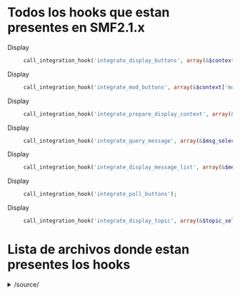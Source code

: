 # Todos los hooks que estan presentes en SMF2.1.x 
Display
 ```php
      call_integration_hook('integrate_display_buttons', array(&$context['normal_buttons']));
 ```													
Display
 ```php
      call_integration_hook('integrate_mod_buttons', array(&$context['mod_buttons']));
 ```													
Display
 ```php
      call_integration_hook('integrate_prepare_display_context', array(&$output, &$message, $counter));
 ```													
Display
 ```php
	  call_integration_hook('integrate_query_message', array(&$msg_selects, &$msg_tables, &$msg_parameters));
 ```												
Display
 ```php
      call_integration_hook('integrate_display_message_list', array(&$messages, &$posters));
 ```													
Display
 ```php
	  call_integration_hook('integrate_poll_buttons');
 ```												
Display
 ```php
      call_integration_hook('integrate_display_topic', array(&$topic_selects, &$topic_tables, &$topic_parameters));
 ```	

# Lista de archivos donde estan presentes los hooks
<details>
  <summary>/source/</summary>
     
1. Admin.php
1. Attachments.php
1. BoardIndex.php
1. Calendar.php
1. Display.php
1. Display.php~
1. Errors.php
1. Groups.php
1. Help.php
1. Likes.php
1. Load.php
1. Logging.php
1. LogInOut.php
1. ManageAttachments.php
1. ManageBans.php
1. ManageBoards.php
1. ManageCalendar.php
1. ManageLanguages.php
1. ManageMail.php
1. ManageMaintenance.php
1. ManageMembergroups.php
1. ManageMembers.php
1. ManageNews.php
1. ManagePaid.php
1. ManagePermissions.php
1. ManagePosts.php
1. ManageRegistration.php
1. ManageScheduledTasks.php
1. ManageSearch.php
1. ManageSearchEngines.php
1. ManageServer.php
1. ManageSettings.php
1. ManageSmileys.php
1. Memberlist.php
1. Mentions.php
1. MessageIndex.php
1. ModerationCenter.php
1. Modlog.php
1. MoveTopic.php
1. News.php
1. PackageGet.php
1. Packages.php
1. PersonalMessage.php
1. Poll.php
1. Post.php
1. PostModeration.php
1. Profile.php
1. Profile-Actions.php
1. Profile-Export.php
1. Profile-Modify.php
1. Profile-View.php
1. Recent.php
1. Register.php
1. Reminder.php
1. RemoveTopic.php
1. ReportedContent.php
1. Reports.php
1. ScheduledTasks.php
1. Search.php
1. Security.php
1. Session.php
1. ShowAttachments.php
1. SplitTopics.php
1. Stats.php
1. Subs.php
1. Subs-Admin.php
1. Subs-Attachments.php
1. Subs-Auth.php
1. Subs-BoardIndex.php
1. Subs-Boards.php
1. Subs-Calendar.php
1. Subs-Categories.php
1. Subs-Editor.php
1. Subs-List.php
1. Subs-Membergroups.php
1. Subs-Members.php
1. Subs-MembersOnline.php
1. Subs-Menu.php
1. Subs-Post.php
1. Subs-Themes.php
1. Subs-Timezones.php
1. Themes.php
1. ViewQuery.php
1. Who.php
1. Xml.php 
1. tasks\Likes-Notify.php
</details>
